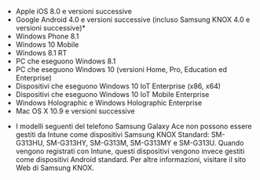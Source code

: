 
- Apple iOS 8.0 e versioni successive
- Google Android 4.0 e versioni successive (incluso Samsung KNOX 4.0 e versioni successive)*
- Windows Phone 8.1
- Windows 10 Mobile 
- Windows 8.1 RT
- PC che eseguono Windows 8.1
- PC che eseguono Windows 10 (versioni Home, Pro, Education ed Enterprise)
- Dispositivi che eseguono Windows 10 IoT Enterprise (x86, x64)
- Dispositivi che eseguono Windows 10 IoT Mobile Enterprise
- Windows Holographic e Windows Holographic Enterprise
- Mac OS X 10.9 e versioni successive

* I modelli seguenti del telefono Samsung Galaxy Ace non possono essere gestiti da Intune come dispositivi Samsung KNOX Standard: SM-G313HU, SM-G313HY, SM-G313M, SM-G313MY e SM-G313U. Quando vengono registrati con Intune, questi dispositivi vengono invece gestiti come dispositivi Android standard. Per altre informazioni, visitare il sito Web di Samsung KNOX.


<!--HONumber=Dec16_HO3-->



